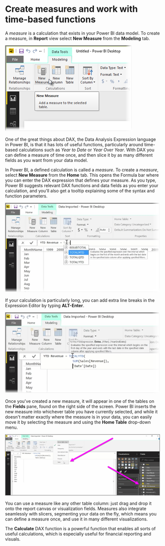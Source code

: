 <properties
   pageTitle="Create Calculated Measures"
   description="Define custom calculations to evaluate time-based functions"
   services="powerbi"
   documentationCenter=""
   authors="davidiseminger"
   manager="mblythe"
   editor=""
   tags=""
   qualityFocus="no"
   qualityDate=""
   featuredVideoId="yn2bXVQJLx8"
   featuredVideoThumb=""
   courseDuration="14m"/>

<tags
   ms.service="powerbi"
   ms.devlang="NA"
   ms.topic="article"
   ms.tgt_pltfrm="NA"
   ms.workload="powerbi"
   ms.date="03/28/2016"
   ms.author="davidi"/>

# Create measures and work with time-based functions

A *measure* is a calculation that exists in your Power BI data model. To create a measure, in **Report** view select **New Measure** from the **Modeling** tab.

![](media/powerbi-learning-2-5-create-calculated-measures/2-5_1.png)

One of the great things about DAX, the Data Analysis Expression language in Power BI, is that it has lots of useful functions, particularly around time-based calculations such as *Year to Date* or *Year Over Year*. With DAX you can define a measure of time once, and then slice it by as many different fields as you want from your data model.

In Power BI, a defined calculation is called a *measure*. To create a *measure*, select **New Measure** from the **Home** tab. This opens the Formula bar where you can enter the DAX expression that defines your measure. As you type, Power BI suggests relevant DAX functions and data fields as you enter your calculation, and you'll also get a tooltip explaining some of the syntax and function parameters.

![](media/powerbi-learning-2-5-create-calculated-measures/2-5_2.png)

If your calculation is particularly long, you can add extra line breaks in the Expression Editor by typing **ALT-Enter**.

![](media/powerbi-learning-2-5-create-calculated-measures/2-5_3.png)

Once you've created a new measure, it will appear in one of the tables on the **Fields** pane, found on the right side of the screen. Power BI inserts the new measure into whichever table you have currently selected, and while it doesn't matter exactly where the measure is in your data, you can easily move it by selecting the measure and using the **Home Table** drop-down menu.

![](media/powerbi-learning-2-5-create-calculated-measures/2-5_4.png)

You can use a measure like any other table column: just drag and drop it onto the report canvas or visualization fields. Measures also integrate seamlessly with slicers, segmenting your data on the fly, which means you can define a measure once, and use it in many different visualizations.

The **Calculate** DAX function is a powerful function that enables all sorts of useful calculations, which is especially useful for financial reporting and visuals.
